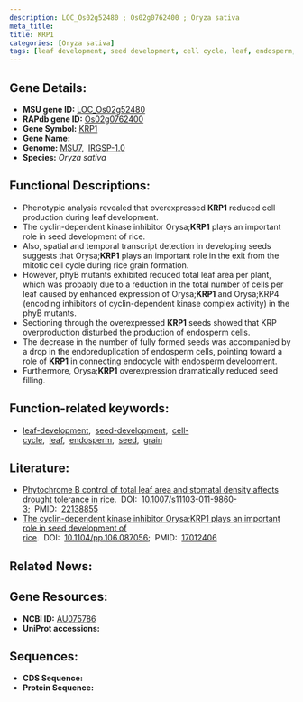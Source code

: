 ```yaml
---
description: LOC_Os02g52480 ; Os02g0762400 ; Oryza sativa
meta_title:
title: KRP1
categories: [Oryza sativa]
tags: [leaf development, seed development, cell cycle, leaf, endosperm, seed, grain]
---
```


## Gene Details:
- **MSU gene ID:** [LOC_Os02g52480](http://rice.uga.edu/cgi-bin/ORF_infopage.cgi?orf=LOC_Os02g52480)  
- **RAPdb gene ID:** [Os02g0762400](https://rapdb.dna.affrc.go.jp/locus/?name=Os02g0762400)  
- **Gene Symbol:** <u>KRP1</u>
- **Gene Name:**
- **Genome:**  [MSU7](http://rice.uga.edu/),&nbsp;&nbsp;[IRGSP-1.0](https://rapdb.dna.affrc.go.jp/download/irgsp1.html)
- **Species:** *Oryza sativa*

## Functional Descriptions:
   - Phenotypic analysis revealed that overexpressed **KRP1** reduced cell production during leaf development.
   - The cyclin-dependent kinase inhibitor Orysa;**KRP1** plays an important role in seed development of rice.
   - Also, spatial and temporal transcript detection in developing seeds suggests that Orysa;**KRP1** plays an important role in the exit from the mitotic cell cycle during rice grain formation.
   - However, phyB mutants exhibited reduced total leaf area per plant, which was probably due to a reduction in the total number of cells per leaf caused by enhanced expression of Orysa;**KRP1** and Orysa;KRP4 (encoding inhibitors of cyclin-dependent kinase complex activity) in the phyB mutants.
   - Sectioning through the overexpressed **KRP1** seeds showed that KRP overproduction disturbed the production of endosperm cells.
   - The decrease in the number of fully formed seeds was accompanied by a drop in the endoreduplication of endosperm cells, pointing toward a role of **KRP1** in connecting endocycle with endosperm development.
   - Furthermore, Orysa;**KRP1** overexpression dramatically reduced seed filling.

## Function-related keywords:
   - [leaf-development](/tags/leaf-development/),&nbsp;&nbsp;[seed-development](/tags/seed-development/),&nbsp;&nbsp;[cell-cycle](/tags/cell-cycle/),&nbsp;&nbsp;[leaf](/tags/leaf/),&nbsp;&nbsp;[endosperm](/tags/endosperm/),&nbsp;&nbsp;[seed](/tags/seed/),&nbsp;&nbsp;[grain](/tags/grain/)

## Literature:
   - [Phytochrome B control of total leaf area and stomatal density affects drought tolerance in rice](https://www.doi.org/10.1007/s11103-011-9860-3).&nbsp;&nbsp;DOI:&nbsp;&nbsp;[10.1007/s11103-011-9860-3](https://www.doi.org/10.1007/s11103-011-9860-3);&nbsp;&nbsp;PMID:&nbsp;&nbsp;[22138855](https://pubmed.ncbi.nlm.nih.gov/22138855/)
   - [The cyclin-dependent kinase inhibitor Orysa;KRP1 plays an important role in seed development of rice](https://www.doi.org/10.1104/pp.106.087056).&nbsp;&nbsp;DOI:&nbsp;&nbsp;[10.1104/pp.106.087056](https://www.doi.org/10.1104/pp.106.087056);&nbsp;&nbsp;PMID:&nbsp;&nbsp;[17012406](https://pubmed.ncbi.nlm.nih.gov/17012406/)

## Related News:

## Gene Resources:
- **NCBI ID:**  [AU075786](http://www.ncbi.nlm.nih.gov/nuccore/AU075786)
- **UniProt accessions:** [](https://www.uniprot.org/uniprotkb//entry)

## Sequences:
- **CDS Sequence:**
- **Protein Sequence:**

